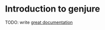 # Introduction to genjure

TODO: write [great documentation](http://jacobian.org/writing/what-to-write/)
